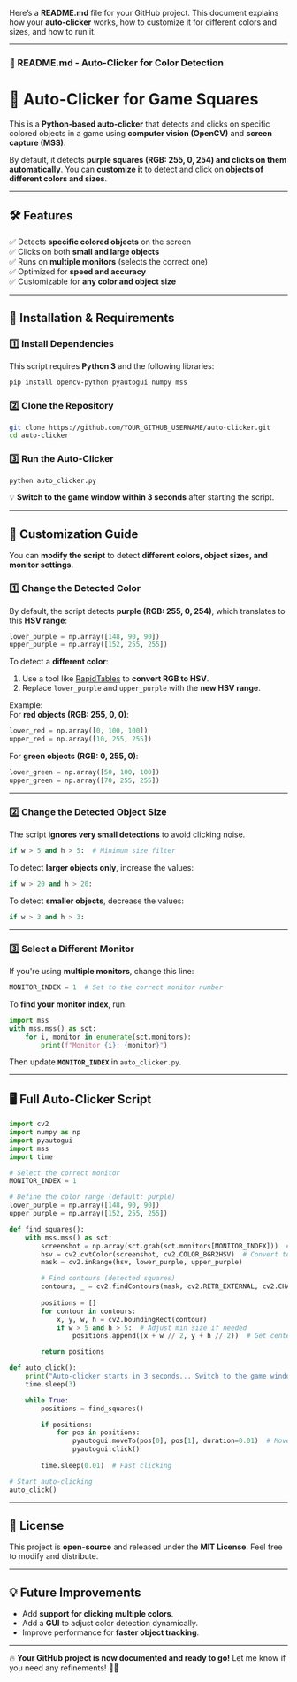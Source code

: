 Here’s a **README.md** file for your GitHub project. This document explains how your **auto-clicker** works, how to customize it for different colors and sizes, and how to run it.  

---

### **📜 README.md - Auto-Clicker for Color Detection**  

# **🎯 Auto-Clicker for Game Squares**
This is a **Python-based auto-clicker** that detects and clicks on specific colored objects in a game using **computer vision (OpenCV)** and **screen capture (MSS)**.  

By default, it detects **purple squares (RGB: 255, 0, 254) and clicks on them automatically**. You can **customize it** to detect and click on **objects of different colors and sizes**.

---

## **🛠️ Features**
✅ Detects **specific colored objects** on the screen  
✅ Clicks on both **small and large objects**  
✅ Runs on **multiple monitors** (selects the correct one)  
✅ Optimized for **speed and accuracy**  
✅ Customizable for **any color and object size**

---

## **🚀 Installation & Requirements**
### **1️⃣ Install Dependencies**
This script requires **Python 3** and the following libraries:
```bash
pip install opencv-python pyautogui numpy mss
```
### **2️⃣ Clone the Repository**
```bash
git clone https://github.com/YOUR_GITHUB_USERNAME/auto-clicker.git
cd auto-clicker
```

### **3️⃣ Run the Auto-Clicker**
```bash
python auto_clicker.py
```
💡 **Switch to the game window within 3 seconds** after starting the script.

---

## **🔧 Customization Guide**
You can **modify the script** to detect **different colors, object sizes, and monitor settings**.

### **1️⃣ Change the Detected Color**
By default, the script detects **purple (RGB: 255, 0, 254)**, which translates to this **HSV range**:
```python
lower_purple = np.array([148, 90, 90])  
upper_purple = np.array([152, 255, 255])
```
To detect a **different color**:
1. Use a tool like [RapidTables](https://www.rapidtables.com/convert/color/rgb-to-hsv.html) to **convert RGB to HSV**.
2. Replace `lower_purple` and `upper_purple` with the **new HSV range**.

Example:  
For **red objects (RGB: 255, 0, 0)**:
```python
lower_red = np.array([0, 100, 100])  
upper_red = np.array([10, 255, 255])
```
For **green objects (RGB: 0, 255, 0)**:
```python
lower_green = np.array([50, 100, 100])  
upper_green = np.array([70, 255, 255])
```

---

### **2️⃣ Change the Detected Object Size**
The script **ignores very small detections** to avoid clicking noise.
```python
if w > 5 and h > 5:  # Minimum size filter
```
To detect **larger objects only**, increase the values:
```python
if w > 20 and h > 20:
```
To detect **smaller objects**, decrease the values:
```python
if w > 3 and h > 3:
```

---

### **3️⃣ Select a Different Monitor**
If you're using **multiple monitors**, change this line:
```python
MONITOR_INDEX = 1  # Set to the correct monitor number
```
To **find your monitor index**, run:
```python
import mss
with mss.mss() as sct:
    for i, monitor in enumerate(sct.monitors):
        print(f"Monitor {i}: {monitor}")
```
Then update **`MONITOR_INDEX`** in `auto_clicker.py`.

---

## **🖥️ Full Auto-Clicker Script**
```python
import cv2
import numpy as np
import pyautogui
import mss
import time

# Select the correct monitor
MONITOR_INDEX = 1  

# Define the color range (default: purple)
lower_purple = np.array([148, 90, 90])  
upper_purple = np.array([152, 255, 255])  

def find_squares():
    with mss.mss() as sct:
        screenshot = np.array(sct.grab(sct.monitors[MONITOR_INDEX]))  # Capture screen
        hsv = cv2.cvtColor(screenshot, cv2.COLOR_BGR2HSV)  # Convert to HSV
        mask = cv2.inRange(hsv, lower_purple, upper_purple)

        # Find contours (detected squares)
        contours, _ = cv2.findContours(mask, cv2.RETR_EXTERNAL, cv2.CHAIN_APPROX_SIMPLE)
        
        positions = []
        for contour in contours:
            x, y, w, h = cv2.boundingRect(contour)
            if w > 5 and h > 5:  # Adjust min size if needed
                positions.append((x + w // 2, y + h // 2))  # Get center

        return positions

def auto_click():
    print("Auto-clicker starts in 3 seconds... Switch to the game window!")
    time.sleep(3)  

    while True:
        positions = find_squares()

        if positions:
            for pos in positions:
                pyautogui.moveTo(pos[0], pos[1], duration=0.01)  # Move quickly
                pyautogui.click()
        
        time.sleep(0.01)  # Fast clicking

# Start auto-clicking
auto_click()
```

---

## **📜 License**
This project is **open-source** and released under the **MIT License**. Feel free to modify and distribute.

---

## **💡 Future Improvements**
- Add **support for clicking multiple colors**.
- Add a **GUI** to adjust color detection dynamically.
- Improve performance for **faster object tracking**.

---


🔥 **Your GitHub project is now documented and ready to go!** Let me know if you need any refinements! 🚀🔥
